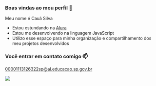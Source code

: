 ### Boas vindas ao meu perfil 💙

Meu nome é Cauã Silva

- Estou estundando na [Alura](https://www.alura.com.br)
- Estou me desenvolvendo na linguagem JavaScript
- Utilizo esse espaço para minha organização e compartilhamento dos meu projetos desenvolvidos
  
### Você entrar em contato comigo 📫

00001113126322sp@al.educacao.sp.gov.br

![](https://media1.tenor.com/m/kPBGULXYKz8AAAAC/%D8%A7%D9%84%D9%86%D8%B5%D8%B1-ronaldo-al-nassr.gif)
